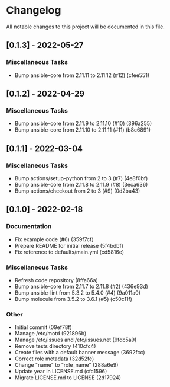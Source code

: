# Changelog
All notable changes to this project will be documented in this file.

## [0.1.3] - 2022-05-27

### Miscellaneous Tasks

- Bump ansible-core from 2.11.11 to 2.11.12 (#12) (cfee551)

## [0.1.2] - 2022-04-29

### Miscellaneous Tasks

- Bump ansible-core from 2.11.9 to 2.11.10 (#10) (396a255)
- Bump ansible-core from 2.11.10 to 2.11.11 (#11) (b8c6891)

## [0.1.1] - 2022-03-04

### Miscellaneous Tasks

- Bump actions/setup-python from 2 to 3 (#7) (4e8f0bf)
- Bump ansible-core from 2.11.8 to 2.11.9 (#8) (3eca636)
- Bump actions/checkout from 2 to 3 (#9) (0d2ba43)

## [0.1.0] - 2022-02-18

### Documentation

- Fix example code (#6) (359f7cf)
- Prepare README for initial release (5f4bdbf)
- Fix reference to defaults/main.yml (cd5816e)

### Miscellaneous Tasks

- Refresh code repository (8ffa66a)
- Bump ansible-core from 2.11.7 to 2.11.8 (#2) (436e93d)
- Bump ansible-lint from 5.3.2 to 5.4.0 (#4) (9a011a0)
- Bump molecule from 3.5.2 to 3.6.1 (#5) (c50c11f)

### Other

- Initial commit (09ef78f)
- Manage /etc/motd (921896b)
- Manage /etc/issues and /etc/issues.net (9fdc5a9)
- Remove tests directory (410cfc4)
- Create files with a default banner message (3692fcc)
- Correct role metadata (32d52fe)
- Change "name" to "role_name" (288a6e9)
- Update year in LICENSE.md (cfc1596)
- Migrate LICENSE.md to LICENSE (2d17924)

<!-- generated by git-cliff -->
